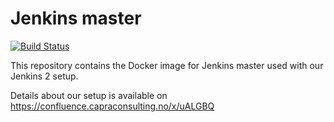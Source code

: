# Jenkins master

[![Build Status](https://jenkins.capra.tv/buildStatus/icon?job=jenkins-master/master)](https://jenkins.capra.tv/job/jenkins-master/job/master/)

This repository contains the Docker image for Jenkins master used with
our Jenkins 2 setup.

Details about our setup is available on https://confluence.capraconsulting.no/x/uALGBQ
